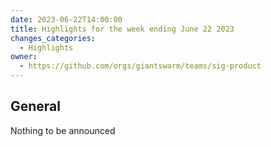 ```yaml
---
date: 2023-06-22T14:00:00
title: Highlights for the week ending June 22 2023
changes_categories:
  - Highlights
owner:
  - https://github.com/orgs/giantswarm/teams/sig-product
---
```


## General

 Nothing to be announced